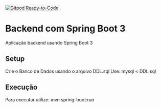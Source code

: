[![Gitpod Ready-to-Code](https://img.shields.io/badge/Gitpod-Ready--to--Code-blue?logo=gitpod)](https://gitpod.io/#https://github.com/mineda/spring3app)

# Backend com Spring Boot 3

Aplicação backend usando Spring Boot 3

## Setup

Crie o Banco de Dados usando o arquivo DDL.sql
Use: mysql < DDL.sql

## Execução

Para executar utilize: mvn spring-boot:run

